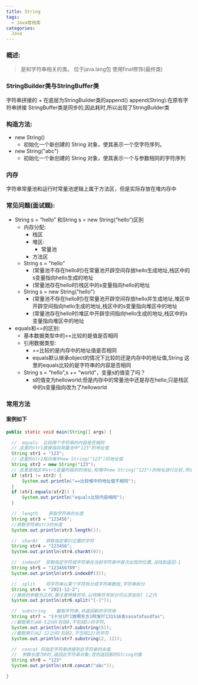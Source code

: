 ```yaml
---
title: String
tags:
  - Java常用类
categories:
  Java
---
```


### 概述:
> 是和字符串相关的类。  位于java.lang包 
> 使用final修饰(最终类)

### StringBuilder类与StringBuffer类
字符串拼接的 + 在底层为StringBuilder类的append()
append(String):在原有字符串拼接
StringBuffer类是同步的,因此耗时,所以出现了StringBuilder类

### 构造方法:
* new String() 
  *  初始化一个新创建的 String 对象，使其表示一个空字符序列。
* new String("abc") 
  *  初始化一个新创建的 String 对象，使其表示一个与参数相同的字符序列

### 内存
字符串常量池和运行时常量池逻辑上属于方法区，但是实际存放在堆内存中

### 常见问题(面试题):
* String s = “hello” 和String s = new String(“hello”)区别
  * 内存分配:
      * 栈区
      * 堆区:
        * 常量池
      * 方法区
  * String s = "hello"
    * (常量池不存在hello时)在常量池开辟空间存放hello生成地址,栈区中的s变量指向hello生成的地址
    * (常量池存在hello时)栈区中的s变量指向hello的地址
  * String s = new String("hello")
    * (常量池不存在hello时)在常量池开辟空间存放hello并生成地址,堆区中开辟空间指向hello生成的地址,栈区中的s变量指向堆区中的地址
    * (常量池存在hello时)堆区中开辟空间指向hello生成的地址,栈区中的s变量指向堆区中的地址
* equals和==的区别:
  * 基本数据类型中的==比较的是值是否相同
  * 引用数据类型:
    * ==比较的是内存中的地址值是否相同
    * equals默认继承object的情况下比较的还是内存中的地址值,String 这里的equals比较的是字符串的内容是否相同
  * String s = “hello”,s += “world”，变量s的值变了吗？
    * s的值变为helloworld;但是内存中的常量池中还是存在hello;只是栈区中的s变量指向改为了helloworld

### 常用方法

#### 案例如下
``` Java
public static void main(String[] args) {

  //  equals  比较两个字符串的内容是否相同
  // 这里的str1直接指向常量池中"123"的地址值
  String str1 = "123";
  // 这里的str2指向堆中new String("123")的地址值
  String str2 = new String("123");
  // 这里是栈区中str1变量所指向的地址,和堆中new String("123")的地址进行比较,所以不相同
  if (str1 != str2) {
      System.out.println("==比较堆中的地址值不相同");
  }
  if (str1.equals(str2)) {
      System.out.println("equals比较内容相同");
  }

  //  length    获取字符串的长度
  String str3 = "123456";
  //获取字符串str3的长度
  System.out.println(str3.length());

  //  charAt   获取指定索引位置的字符
  String str4 = "123456";
  System.out.println(str4.charAt(0));

  //  indexOf  获取指定字符或字符串在当前字符串中首次出现的位置,没找到返回-1
  String str5 = "123456789";
  System.out.println(str5.indexOf(3));

  //  split    将字符串以某个字符拆分成字符串数组,字符串拆分
  String str6 = "2021-12-2";
  //接收的参数为正则,需注意特殊符号,以特殊符号拆分可以添加在[ ]之内
  System.out.println(str6.split("[-]"));

  //  substring    截取字符串,并返回新的字符串
  String str7 = "1十分1吖1放啊东方1阿发吖131516发sasafafasdfas";
  //截取索引从0-5之间(包括0,不包括5)的字符,
  System.out.println(str7.substring(5));
  //截取索引从2-12之间(包括2,不包括12)的字符
  System.out.println(str7.substring(2, 12));

  //  concat 将指定字符串拼接到此字符串的末尾
  //  参数长度为0时,返回此字符串对象;否则返回新的String对象
  String str8 = "123"
  System.out.println(str8.concat("abc"));

}
```